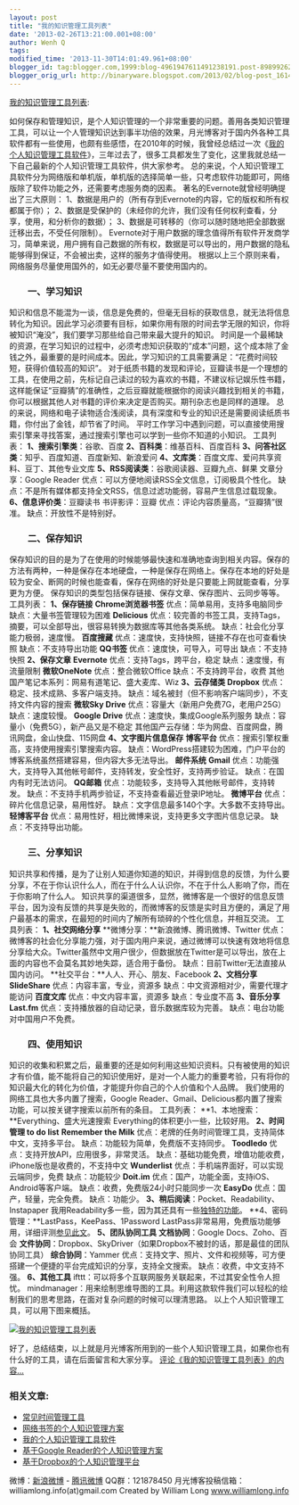 ```yaml
---
layout: post
title: "我的知识管理工具列表"
date: '2013-02-26T13:21:00.001+08:00'
author: Wenh Q
tags:
modified_time: '2013-11-30T14:01:49.961+08:00'
blogger_id: tag:blogger.com,1999:blog-4961947611491238191.post-8989926268704308879
blogger_orig_url: http://binaryware.blogspot.com/2013/02/blog-post_1614.html
---
```

[我的知识管理工具列表](http://www.williamlong.info/archives/3388.html):

如何保存和管理知识，是个人知识管理的一个非常重要的问题。善用各类知识管理工具，可以让一个人管理知识达到事半功倍的效果，月光博客对于国内外各种工具软件都有一些使用，也颇有些感悟，在2010年的时候，我曾经总结过一次《[我的个人知识管理工具软件](http://www.williamlong.info/archives/2176.html)》，三年过去了，很多工具都发生了变化，这里我就总结一下自己最新的个人知识管理工具软件，供大家参考。
总的来说，个人知识管理工具软件分为网络版和单机版，单机版的选择简单一些，只考虑软件功能即可，网络版除了软件功能之外，还需要考虑服务商的因素。
著名的Evernote就曾经明确提出了三大原则：
1、数据是用户的（所有存到Evernote的内容，它的版权和所有权都属于你）；
2、数据是受保护的（未经你的允许，我们没有任何权利查看，分享，使用，和分析你的数据）；
3、数据是可转移的（你可以随时随地把全部数据迁移出去，不受任何限制）。
Evernote对于用户数据的理念值得所有软件开发商学习，简单来说，用户拥有自己数据的所有权，数据是可以导出的，用户数据的隐私能够得到保证，不会被出卖，这样的服务才值得使用。
根据以上三个原则来看，网络服务尽量使用国外的，如无必要尽量不要使用国内的。

### 　　一、学习知识

知识和信息不能混为一谈，信息是免费的，但毫无目标的获取信息，就无法将信息转化为知识。因此学习必须要有目标，如果你用有限的时间去学无限的知识，你将被知识“淹没”，我们要学习那些给自己带来最大提升的知识。
时间是一个最稀缺的资源，在学习知识的过程中，必须考虑知识获取的“成本”问题，这个成本除了金钱之外，最重要的是时间成本。因此，学习知识的工具需要满足：“花费时间较短，获得价值较高的知识”。
对于纸质书籍的发现和评论，豆瓣读书是一个理想的工具，在使用之前，先标记自己读过的较为喜欢的书籍，不建议标记娱乐性书籍，这样能保证“豆瓣猜”的准确性，之后豆瓣就能根据你的阅读兴趣找到相关的书籍，你可以根据其他人对书籍的评价来决定是否购买。期刊杂志也是同样的道理。
总的来说，网络和电子读物适合浅阅读，具有深度和专业的知识还是需要阅读纸质书籍，你付出了金钱，却节省了时间。
平时工作学习中遇到问题，可以直接使用搜索引擎来寻找答案，通过搜索引擎也可以学到一些你不知道的小知识。
工具列表：
**1、搜索引擎类**：谷歌、百度
**2、百科类**：维基百科、百度百科
**3、问答社区类**：知乎、百度知道、百度新知、新浪爱问
**4、文库类**：百度文库、爱问共享资料、豆丁、其他专业文库
**5、RSS阅读类**：谷歌阅读器、豆瓣九点、鲜果
文章分享：Google Reader
优点：可以方便地阅读RSS全文信息，订阅极具个性化。
缺点：不是所有媒体都支持全文RSS，信息过滤功能弱，容易产生信息过载现象。
**6、信息评价类**：豆瓣读书
书评影评：豆瓣
优点：评论内容质量高，“豆瓣猜”很准。
缺点：开放性不是特别好。

### 　　二、保存知识

保存知识的目的是为了在使用的时候能够最快速和准确地查询到相关内容。保存的方法有两种，一种是保存在本地硬盘，一种是保存在网络上。保存在本地的好处是较为安全、断网的时候也能查看，保存在网络的好处是只要能上网就能查看，分享更为方便。
保存知识的类型包括保存链接、保存文章、保存图片、云同步等等。
工具列表：
**1、保存链接**
**Chrome浏览器书签**
优点：简单易用，支持多电脑同步
缺点：大量书签管理较为困难
**Delicious**
优点：较完善的书签工具，支持Tags，摘要，可以全部导出，很容易转换为数据库等其他各类系统。
缺点：社会化分享能力极弱，速度慢。
**百度搜藏**
优点：速度快，支持快照，链接不存在也可查看快照
缺点：不支持导出功能
**QQ书签**
优点：速度快，可导入，可导出
缺点：不支持快照
**2、保存文章**
**Evernote**
优点：支持Tags，跨平台，稳定
缺点：速度慢，有流量限制
**微软OneNote**
优点：整合微软Office
缺点：不支持跨平台，收费
其他国产笔记本系列：网易有道笔记、盛大麦库、Wiz
**3、云存储类**
**Dropbox**
优点：稳定、技术成熟、多客户端支持。
缺点：域名被封（但不影响客户端同步），不支持文件内容的搜索
**微软Sky Drive**
优点：容量大（新用户免费7G，老用户25G）
缺点：速度较慢。
**Google Drive**
优点：速度快，集成Google系列服务
缺点：容量小（免费5G），新产品又是不稳定
其他国产云存储：华为网盘、百度网盘，腾讯网盘，金山快盘、115网盘
**4、文字图片信息保存**
**博客平台**
优点：搜索引擎权重高，支持使用搜索引擎搜索内容。
缺点：WordPress搭建较为困难，门户平台的博客系统虽然搭建容易，但内容大多无法导出。
**邮件系统**
**Gmail**
优点：功能强大，支持导入其他帐号邮件，支持转发，安全性好，支持两步验证。
缺点：在国内有时无法访问。
**QQ邮箱**
优点：功能较多，支持导入其他帐号邮件，支持转发。
缺点：不支持手机两步验证，不支持查看最近登录IP地址。
**微博平台**
优点：碎片化信息记录，易用性好。
缺点：文字信息最多140个字。大多数不支持导出。
**轻博客平台**
优点：易用性好，相比微博来说，支持更多文字图片信息记录。
缺点：不支持导出功能。

### 　　三、分享知识

知识共享和传播，是为了让别人知道你知道的知识，并得到信息的反馈，为什么要分享，不在于你认识什么人，而在于什么人认识你，不在于什么人影响了你，而在于你影响了什么人。
知识共享的渠道很多，显然，微博客是一个很好的信息反馈平台，因为没有反馈的共享是失败的，而微博客的反馈是实时且方便的，满足了用户最基本的需求，在最短的时间内了解所有琐碎的个性化信息，并相互交流。
工具列表：
**1、社交网络分享**
**微博分享：**新浪微博、腾讯微博、Twitter
优点：微博客的社会化分享能力强，对于国内用户来说，通过微博可以快速有效地将信息分享给大众。Twitter虽然中文用户很少，但数据放在Twitter是可以导出，放在上面的内容也不会莫名其妙地失踪，适合用于备份。
缺点：目前Twitter无法直接从国内访问。
**社交平台：**人人、开心、朋友、Facebook
**2、文档分享**
**SlideShare**
优点：内容丰富，专业，资源多
缺点：中文资源相对少，需要代理才能访问
**百度文库**
优点：中文内容丰富，资源多
缺点：专业度不高
**3、音乐分享**
**Last.fm**
优点：支持播放器的自动记录，音乐数据库较为完善。
缺点：电台功能对中国用户不免费。

### 　　四、使用知识

知识的收集和积累之后，最重要的还是如何利用这些知识资料。只有被使用的知识才有价值，能不能将自己的知识使用好，是对一个人能力的重要考验，只有将你的知识最大化的转化为价值，才能提升你自己的个人价值和个人品牌。
我们使用的网络工具也大多内置了搜索，Google
Reader、Gmail、Delicious都内置了搜索功能，可以按关键字搜索以前所有的条目。
工具列表：
**1、本地搜索：**Everything、盛大光速搜索
Everything的体积更小一些，比较好用。
**2、时间管理 to do list**
**Remember the Milk**
优点：老牌的任务时间管理工具，支持简体中文，支持多平台。
缺点：功能较为简单，免费版不支持同步。
**Toodledo**
优点：支持开放API，应用很多，非常灵活。
缺点：基础功能免费，增值功能收费，iPhone版也是收费的，不支持中文
**Wunderlist**
优点：手机端界面好，可以实现云端同步，免费
缺点：功能较少
**Doit.im**
优点：国产，功能全面，支持iOS、Android等客户端。
缺点：收费，免费版24小时只能同步一次
**EasyDo**
优点：国产，轻量，完全免费。
缺点：功能少。
**3、稍后阅读**：Pocket、Readability、Instapaper
我用Readability多一些，因为其还具有一些[独特的功能](http://www.williamlong.info/archives/3283.html)。
**4、密码管理：**LastPass，KeePass、1Password
LastPass非常易用，免费版功能够用，详细评测[参见此文](http://www.williamlong.info/archives/3100.html)。
**5、团队协同工具**
**文档协同**：Google Docs、Zoho、百会
**文件协同**：Dropbox、SkyDriver（如果Dropbox不被封的话，那是最佳的团队协同工具）
**综合协同**：Yammer
优点：支持文字、照片、文件和视频等，可方便搭建一个便捷的平台完成知识的分享，支持全文搜索。
缺点：收费，中文支持不强。
**6、其他工具**
ifttt：可以将多个互联网服务关联起来，不过其安全性令人担忧。
mindmanager：用来绘制思维导图的工具。利用这款软件我们可以轻松的绘制我们的思考思路，在面对复杂问题的时候可以理清思路。
以上个人知识管理工具，可以用下图来概括。

[![我的知识管理工具列表](http://download.williamlong.info/upload/3388_2.jpg)](http://www.williamlong.info/upload/3388_1.jpg)

好了，总结结束，以上就是月光博客所用到的一些个人知识管理工具，如果你也有什么好的工具，请在后面留言和大家分享。
[评论《我的知识管理工具列表》的内容...](http://www.williamlong.info/archives/3388.html)

### 相关文章:

-   [常见时间管理工具](http://www.williamlong.info/archives/3175.html)
-   [网络书签的个人知识管理方案](http://www.williamlong.info/archives/2294.html)
-   [我的个人知识管理工具软件](http://www.williamlong.info/archives/2176.html)
-   [基于Google
    Reader的个人知识管理方案](http://www.williamlong.info/archives/2172.html)
-   [基于Dropbox的个人知识管理平台](http://www.williamlong.info/archives/2160.html)


微博：[新浪微博](http://weibo.com/williamlong) -
[腾讯微博](http://t.qq.com/williamlong)
QQ群：121878450
月光博客投稿信箱：williamlong.info(at)gmail.com
Created by William Long www.williamlong.info
